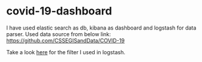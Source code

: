 # covid-19-dashboard

I have used elastic search as db, kibana as dashboard and logstash for data parser.
Used data source from below link:
https://github.com/CSSEGISandData/COVID-19

Take a look [here](covid.yml) for the filter I used in logstash.